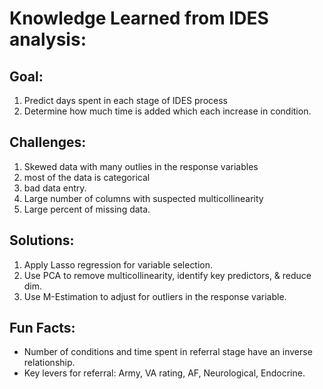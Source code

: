 # Knowledge Learned from IDES analysis:

## Goal: 

  1. Predict days spent in each stage of IDES process
  2. Determine how much time is added which each increase in condition. 
   
## Challenges:

  1. Skewed data with many outlies in the response variables 
  2. most of the data is categorical
  3. bad data entry. 
  4. Large number of columns with suspected multicollinearity 
  5. Large percent of missing data.

## Solutions:

  1. Apply Lasso regression for variable selection.
  2. Use PCA to remove multicollinearity, identify key predictors, & reduce dim.
  3. Use M-Estimation to adjust for outliers in the response variable.

## Fun Facts:

  * Number of conditions and time spent in referral stage have an inverse 
  relationship.
  * Key levers for referral: Army, VA rating, AF, Neurological, Endocrine.
